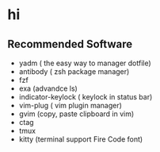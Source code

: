 # hi

## Recommended Software
* yadm ( the easy way to manager dotfile)
* antibody ( zsh package manager)
* fzf
* exa (advandce ls)
* indicator-keylock ( keylock in status bar)
* vim-plug  ( vim plugin manager)
* gvim  (copy, paste clipboard in vim)
* ctag 
* tmux 
* kitty (terminal support Fire Code font)
